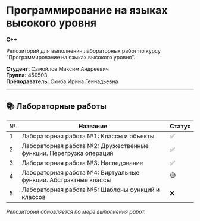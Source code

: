 # Программирование на языках высокого уровня

**С++**

Репозиторий для выполнения лабораторных работ по курсу "Программирование на языках высокого уровня".

**Студент:** Самойлов Максим Андреевич  
**Группа:** 450503  
**Преподаватель:** Скиба Ирина Геннадьевна

---

## 📚 Лабораторные работы

| № | Название | Статус |
|---|----------|--------|
| 1 | Лабораторная работа №1: Классы и объекты | ✅ |
| 2 | Лабораторная работа №2: Дружественные функции. Перегрузка операций | ✅ |
| 3 | Лабораторная работа №3: Наследование | ✅ |
| 4 | Лабораторная работа №4: Виртуальные функции. Абстрактные классы | 🟡 |
| 5 | Лабораторная работа №5: Шаблоны функций и классов | ❌ |

_Репозиторий обновляется по мере выполнения работ._

